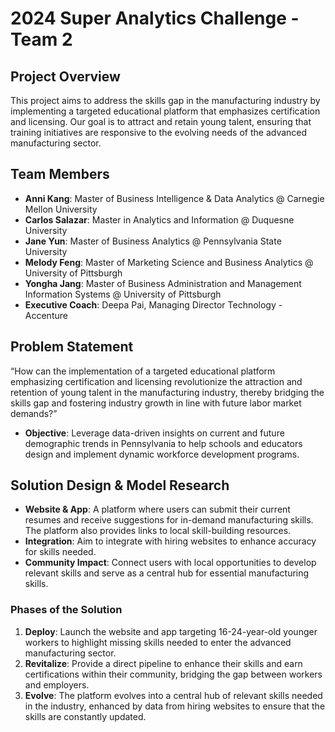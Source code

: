 # 2024 Super Analytics Challenge - Team 2

## Project Overview

This project aims to address the skills gap in the manufacturing industry by implementing a targeted educational platform that emphasizes certification and licensing. 
Our goal is to attract and retain young talent, ensuring that training initiatives are responsive to the evolving needs of the advanced manufacturing sector.

## Team Members

- **Anni Kang**: Master of Business Intelligence & Data Analytics @ Carnegie Mellon University
- **Carlos Salazar**: Master in Analytics and Information @ Duquesne University
- **Jane Yun**: Master of Business Analytics @ Pennsylvania State University
- **Melody Feng**: Master of Marketing Science and Business Analytics @ University of Pittsburgh
- **Yongha Jang**: Master of Business Administration and Management Information Systems @ University of Pittsburgh
- **Executive Coach**: Deepa Pai, Managing Director Technology - Accenture

## Problem Statement

“How can the implementation of a targeted educational platform emphasizing certification and licensing revolutionize the attraction and retention of young talent in the manufacturing industry, thereby bridging the skills gap and fostering industry growth in line with future labor market demands?”

- **Objective**: Leverage data-driven insights on current and future demographic trends in Pennsylvania to help schools and educators design and implement dynamic workforce development programs.

## Solution Design & Model Research

- **Website & App**: A platform where users can submit their current resumes and receive suggestions for in-demand manufacturing skills. The platform also provides links to local skill-building resources.
- **Integration**: Aim to integrate with hiring websites to enhance accuracy for skills needed.
- **Community Impact**: Connect users with local opportunities to develop relevant skills and serve as a central hub for essential manufacturing skills.

### Phases of the Solution

1. **Deploy**: Launch the website and app targeting 16-24-year-old younger workers to highlight missing skills needed to enter the advanced manufacturing sector.
2. **Revitalize**: Provide a direct pipeline to enhance their skills and earn certifications within their community, bridging the gap between workers and employers.
3. **Evolve**: The platform evolves into a central hub of relevant skills needed in the industry, enhanced by data from hiring websites to ensure that the skills are constantly updated.

